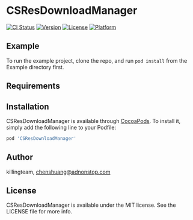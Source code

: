 # CSResDownloadManager

[![CI Status](http://img.shields.io/travis/killingteam/CSResDownloadManager.svg?style=flat)](https://travis-ci.org/killingteam/CSResDownloadManager)
[![Version](https://img.shields.io/cocoapods/v/CSResDownloadManager.svg?style=flat)](http://cocoapods.org/pods/CSResDownloadManager)
[![License](https://img.shields.io/cocoapods/l/CSResDownloadManager.svg?style=flat)](http://cocoapods.org/pods/CSResDownloadManager)
[![Platform](https://img.shields.io/cocoapods/p/CSResDownloadManager.svg?style=flat)](http://cocoapods.org/pods/CSResDownloadManager)

## Example

To run the example project, clone the repo, and run `pod install` from the Example directory first.

## Requirements

## Installation

CSResDownloadManager is available through [CocoaPods](http://cocoapods.org). To install
it, simply add the following line to your Podfile:

```ruby
pod 'CSResDownloadManager'
```

## Author

killingteam, chenshuang@adnonstop.com

## License

CSResDownloadManager is available under the MIT license. See the LICENSE file for more info.
